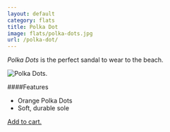 ```yaml
---
layout: default
category: flats
title: Polka Dot
image: flats/polka-dots.jpg
url: /polka-dot/
---
```


*Polka Dots* is the perfect sandal to wear to the beach.
 
<img class="product-img" src="{{site.baseurl}}/images/flats/polka-dots.jpg" alt="Polka Dots.">

####Features

- Orange Polka Dots
- Soft, durable sole

<a class="btn-alt brand-family" href="{{site.baseurl}}/cart/">Add to cart.</a>
